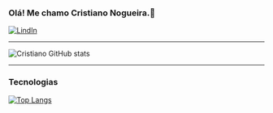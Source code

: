 ### Olá! Me chamo Cristiano Nogueira.👾

[![LindIn](https://img.shields.io/badge/LinkedIn-0077B5?style=for-the-badge&logo=linkedin&logoColor=white)](https://www.linkedin.com/in/ueslei-cristiano-122aa2250)

------------



![Cristiano GitHub stats](https://github-readme-stats.vercel.app/api?username=cristiano-woody&show_icons=true&theme=dark)


------------


### Tecnologias


[![Top Langs](https://github-readme-stats.vercel.app/api/top-langs/?username=cristiano-woody&layout=donut)](https://github.com/anuraghazra/github-readme-stats)
